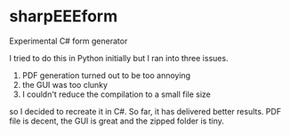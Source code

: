 # sharpEEEform
Experimental C# form generator

I tried to do this in Python initially but I ran into three issues.

1. PDF generation turned out to be too annoying
2. the GUI was too clunky
3. I couldn't reduce the compilation to a small file size

so I decided to recreate it in C#. So far, it has delivered better results. PDF file is decent, the GUI is great and the zipped folder is tiny.
